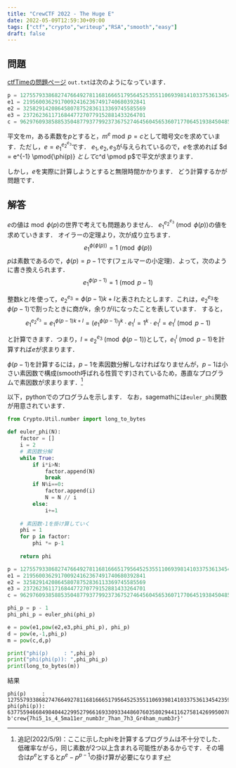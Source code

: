 ```yaml
---
title: "CrewCTF 2022 - The Huge E"
date: 2022-05-09T12:59:30+09:00
tags: ["ctf","crypto","writeup","RSA","smooth","easy"]
draft: false
---
```


## 問題
[ctfTimeの問題ページ](https://ctftime.org/task/20470)
`out.txt`は次のようになっています．
```python
p = 127557933868274766492781168166651795645253551106939814103375361345423596703884421796150924794852741931334746816404778765897684777811408386179315837751682393250322682273488477810275794941270780027115435485813413822503016999058941190903932883823
e1 = 219560036291700924162367491740680392841
e2 = 325829142086458078752836113369745585569
e3 = 237262361171684477270779152881433264701
c = 962976093858853504877937799237367527464560456536071770645193845048591657714868645727169308285896910567283470660044952959089092802768837038911347652160892917850466319249036343642773207046774240176141525105555149800395040339351956120433647613
```
平文を$m$，ある素数を$p$とすると，$m^e \bmod p = c$として暗号文$c$を求めています．ただし，$e = {e_1}^{{e_2}^{e_3}}$です．
$e_1,e_2,e_3$が与えられているので，$e$を求めれば
$d = e^{-1} \pmod{\phi(p)} $として$c^d \pmod p$で平文が求まります．

しかし，$e$を実際に計算しようとすると無限時間かかります．
どう計算するかが問題です．

## 解答
$e$の値は$\bmod {\phi(p)}$の世界で考えても問題ありません．
${e_1}^{{e_2}^{e_3}} \pmod{\phi(p)}$の値を求めていきます．
オイラーの定理より，次が成り立ちます．
$${e_1}^{\phi(\phi(p))} = 1 \pmod{\phi(p)} $$
$p$は素数であるので，$\phi(p)=p-1$です(フェルマーの小定理)．よって，次のように書き換えられます．
$${e_1}^{\phi(p-1)} = 1 \pmod{p-1}$$

整数$k$と$l$を使って，${e_2}^{e_3} = \phi(p-1)k+l$と表されたとします．これは，${e_2}^{e_3}$を$\phi(p-1)$で割ったときに商が$k$，余りが$l$になったことを表しています．
すると，
$${e_1}^{{e_2}^{e_3}} = {e_1}^{ \phi(p-1)k+l} = ({e_1}^{\phi(p-1)})^k\cdot {e_1}^l = 1^k \cdot {e_1}^l = {e_1}^l \pmod{p-1}$$

と計算できます．つまり，$l={e_2}^{e_3} \pmod{\phi(p-1)}$として，${e_1}^l \pmod{p-1}$を計算すれば$e$が求まります．

$\phi(p-1)$を計算するには，$p-1$を素因数分解しなければなりませんが，$p-1$は小さい素因数で構成(smooth呼ばれる性質です)されているため，愚直なプログラムで素因数が求まります．[^1]

以下，pythonでのプログラムを示します．
なお，sagemathには`euler_phi`関数が用意されています．

```python
from Crypto.Util.number import long_to_bytes

def euler_phi(N):
    factor = []
    i = 2
    # 素因数分解
    while True: 
        if i*i>N:
            factor.append(N)
            break
        if N%i==0:
            factor.append(i)
            N = N // i
        else:
            i+=1
    
    # 素因数-1を掛け算していく
    phi = 1
    for p in factor:
        phi *= p-1
    
    return phi

p = 127557933868274766492781168166651795645253551106939814103375361345423596703884421796150924794852741931334746816404778765897684777811408386179315837751682393250322682273488477810275794941270780027115435485813413822503016999058941190903932883823
e1 = 219560036291700924162367491740680392841
e2 = 325829142086458078752836113369745585569
e3 = 237262361171684477270779152881433264701
c = 962976093858853504877937799237367527464560456536071770645193845048591657714868645727169308285896910567283470660044952959089092802768837038911347652160892917850466319249036343642773207046774240176141525105555149800395040339351956120433647613

phi_p = p - 1
phi_phi_p = euler_phi(phi_p)

e = pow(e1,pow(e2,e3,phi_phi_p), phi_p)
d = pow(e,-1,phi_p)
m = pow(c,d,p)

print("phi(p)     : ",phi_p)
print("phi(phi(p)): ",phi_phi_p)
print(long_to_bytes(m))

```

結果
```none
phi(p)     :  127557933868274766492781168166651795645253551106939814103375361345423596703884421796150924794852741931334746816404778765897684777811408386179315837751682393250322682273488477810275794941270780027115435485813413822503016999058941190903932883822
phi(phi(p)):  63775594668498404422995279661693309334486076035802944116275814269950078792958445557761589097717204934857369990271713664698474867142217580223510594284968730411939236198524531363514002763605853593498040656788050786948899096447734618521600000000
b'crew{7hi5_1s_4_5ma11er_numb3r_7han_7h3_Gr4ham_numb3r}'
```


[^1]: 追記(2022/5/9)：ここに示したphiを計算するプログラムは不十分でした．低確率ながら，同じ素数が2つ以上含まれる可能性があるからです．その場合は$p^e$とすると$p^e-p^{p-1}$の掛け算が必要になります

